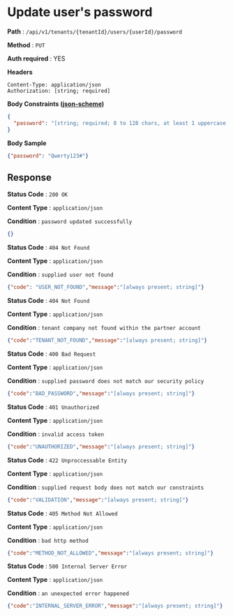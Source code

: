 #  Update user's password
**Path** : `/api/v1/tenants/{tenantId}/users/{userId}/password`

**Method** : `PUT`

**Auth required** : YES

**Headers**
```
Content-Type: application/json
Authorization: [string; required]
```

**Body Constraints ([json-scheme](../json-schema/6.json))**
```json
{
  "password": "[string; required; 8 to 128 chars, at least 1 uppercase letter, at least 1 lowercase letter, at least 1 digit]"
}
```
**Body Sample**
```json
{"password": "Qwerty123#"}
```

##  Response

**Status Code** : `200 OK`

**Content Type** : `application/json`

**Condition** : `password updated successfully`
```json
{}
```
**Status Code** : `404 Not Found`

**Content Type** : `application/json`

**Condition** : `supplied user not found`
```json
{"code": "USER_NOT_FOUND","message":"[always present; string]"}
```
**Status Code** : `404 Not Found`

**Content Type** : `application/json`

**Condition** : `tenant company not found within the partner account`
```json
{"code":"TENANT_NOT_FOUND","message":"[always present; string]"}
```
**Status Code** : `400 Bad Request`

**Content Type** : `application/json`

**Condition** : `supplied password does not match our security policy`
```json
{"code":"BAD_PASSWORD","message":"[always present; string]"}
```
**Status Code** : `401 Unauthorized`

**Content Type** : `application/json`

**Condition** : `invalid access token`
```json
{"code":"UNAUTHORIZED","message":"[always present; string]"}
```
**Status Code** : `422 Unproccessable Entity`

**Content Type** : `application/json`

**Condition** : `supplied request body does not match our constraints`
```json
{"code":"VALIDATION","message":"[always present; string]"}
```
**Status Code** : `405 Method Not Allowed`

**Content Type** : `application/json`

**Condition** : `bad http method`
```json
{"code":"METHOD_NOT_ALLOWED","message":"[always present; string]"}
```
**Status Code** : `500 Internal Server Error`

**Content Type** : `application/json`

**Condition** : `an unexpected error happened`
```json
{"code":"INTERNAL_SERVER_ERROR","message":"[always present; string]"}
```

